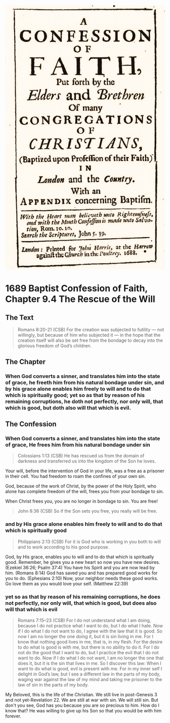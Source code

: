 <img class="intro-right" src="art-1689.png">

# 1689 Baptist Confession of Faith, Chapter 9.4 The Rescue of the Will

## The Text

>Romans 8:20-21 (CSB) For the creation was subjected to futility — not willingly, but because of him who subjected it — in the hope that the creation itself will also be set free from the bondage to decay into the glorious freedom of God’s children.

## The Chapter

### When God converts a sinner, and translates him into the state of grace, he freeth him from his natural bondage under sin, and by his grace alone enables him freely to will and to do that which is spiritually good; yet so as that by reason of his remaining corruptions, he doth not perfectly, nor only will, that which is good, but doth also will that which is evil.

## The Confession

### When God converts a sinner, and translates him into the state of grace, He frees him from his natural bondage under sin

>Colossians 1:13 (CSB) He has rescued us from the domain of darkness and transferred us into the kingdom of the Son he loves.

Your will, before the intervention of God in your life, was a free as a prisoner in their cell. You had freedom to roam the confines of your own sin.

God, because of the work of Christ, by the power of the Holy Spirit, who alone has complete freedom of the will, frees you from your bondage to sin.

When Christ frees you, you are no longer in bondage to sin. You are free!

>John 8:36 (CSB) So if the Son sets you free, you really will be free.

### and by His grace alone enables him freely to will and to do that which is spiritually good

>Philippians 2:13 (CSB) For it is God who is working in you both to will and to work according to his good purpose.

God, by His grace, enables you to will and to do that which is spiritually good. Remember, he gives you a new heart so now you have new desires. (Ezekiel 36:26; Psalm 37:4)  You have his Spirit and you are now lead by him. (Romans 8:14) God has saved you and has prepared good works for you to do. (Ephesians 2:10) Now, your neighbor needs these good works. Go love them as you would love your self. (Matthew 22:39)

### yet so as that by reason of his remaining corruptions, he does not perfectly, nor only will, that which is good, but does also will that which is evil

>Romans 7:15–23 (CSB) For I do not understand what I am doing, because I do not practice what I want to do, but I do what I hate. Now if I do what I do not want to do, I agree with the law that it is good. So now I am no longer the one doing it, but it is sin living in me. For I know that nothing good lives in me, that is, in my flesh. For the desire to do what is good is with me, but there is no ability to do it. For I do not do the good that I want to do, but I practice the evil that I do not want to do. Now if I do what I do not want, I am no longer the one that does it, but it is the sin that lives in me. So I discover this law: When I want to do what is good, evil is present with me. For in my inner self I delight in God’s law, but I see a different law in the parts of my body, waging war against the law of my mind and taking me prisoner to the law of sin in the parts of my body.

My Beloved, this is the life of the Christian. We still live in post-Genesis 3 and not yet-Revelation 22. We are still at war with sin. We will still sin. But don't you see, God has you because you are so precious to him. How do I know that? He was willing to give up his Son so that you would be with him forever.
